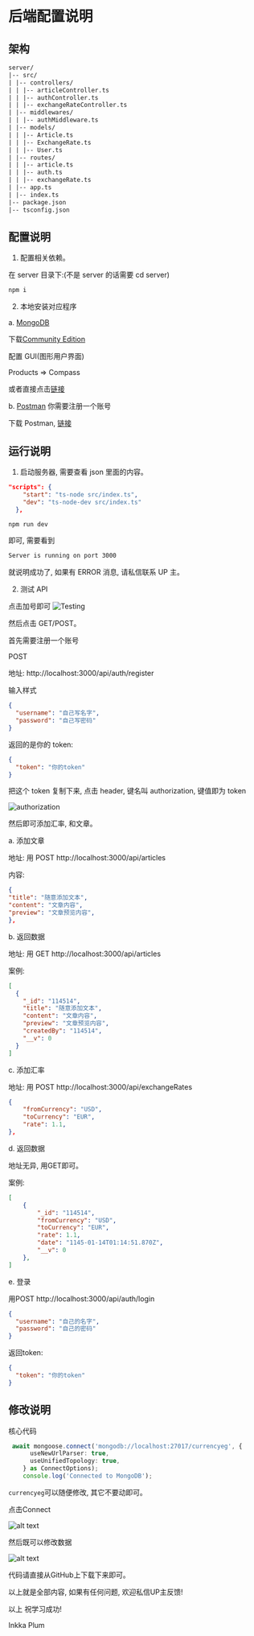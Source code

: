 # 后端配置说明


## 架构

```html
server/ 
|-- src/ 
| |-- controllers/ 
| | |-- articleController.ts 
| | |-- authController.ts 
| | |-- exchangeRateController.ts 
| |-- middlewares/ 
| | |-- authMiddleware.ts 
| |-- models/ 
| | |-- Article.ts 
| | |-- ExchangeRate.ts 
| | |-- User.ts 
| |-- routes/ 
| | |-- article.ts 
| | |-- auth.ts 
| | |-- exchangeRate.ts 
| |-- app.ts 
| |-- index.ts 
|-- package.json 
|-- tsconfig.json
```

## 配置说明

1. 配置相关依赖。

在 server 目录下:(不是 server 的话需要 cd server)

```bash
npm i 
```

2. 本地安装对应程序

a. [MongoDB](https://www.mongodb.com/)

下载[Community Edition](https://www.mongodb.com/try/download/community)

配置 GUI(图形用户界面)

Products => Compass

或者直接点击[链接](https://www.mongodb.com/products/tools/compass)

b. [Postman](https://www.postman.com/)
你需要注册一个账号

下载 Postman, [链接](https://www.postman.com/downloads/)

## 运行说明

1. 启动服务器, 需要查看 json 里面的内容。

```json
"scripts": {
    "start": "ts-node src/index.ts",
    "dev": "ts-node-dev src/index.ts"
  },
```

```cmd
npm run dev
```

即可, 需要看到

```cmd
Server is running on port 3000
```

就说明成功了, 如果有 ERROR 消息, 请私信联系 UP 主。

2. 测试 API

点击加号即可
![Testing](image.png)

然后点击 GET/POST。

首先需要注册一个账号

POST

地址:
http://localhost:3000/api/auth/register

输入样式

```json
{
  "username": "自己写名字",
  "password": "自己写密码"
}
```

返回的是你的 token:

```json
{
  "token": "你的token"
}
```

把这个 token 复制下来, 点击 header, 键名叫 authorization, 键值即为 token

![authorization](image-1.png)

然后即可添加汇率, 和文章。

a. 添加文章

地址: 用 POST
http://localhost:3000/api/articles

内容:

```json
{
"title": "随意添加文本",
"content": "文章内容",
"preview": "文章预览内容",
},
```

b. 返回数据

地址: 用 GET
http://localhost:3000/api/articles

案例:

```json
[
  {
    "_id": "114514",
    "title": "随意添加文本",
    "content": "文章内容",
    "preview": "文章预览内容",
    "createdBy": "114514",
    "__v": 0
  }
]
```

c. 添加汇率

地址: 用 POST
http://localhost:3000/api/exchangeRates

```json
{
    "fromCurrency": "USD",
    "toCurrency": "EUR",
    "rate": 1.1,      
},
```

d. 返回数据

地址无异, 用GET即可。

案例: 

```json
[
    {
        "_id": "114514",
        "fromCurrency": "USD",
        "toCurrency": "EUR",
        "rate": 1.1,
        "date": "1145-01-14T01:14:51.870Z",
        "__v": 0
    },
]
```

e. 登录

用POST
http://localhost:3000/api/auth/login

```json
{
  "username": "自己的名字",
  "password": "自己的密码"
}
```

返回token:

```json
{
  "token": "你的token"
}
```

## 修改说明

核心代码

```ts
 await mongoose.connect('mongodb://localhost:27017/currencyeg', {
      useNewUrlParser: true,
      useUnifiedTopology: true,
    } as ConnectOptions);
    console.log('Connected to MongoDB');
```

`currencyeg`可以随便修改, 其它不要动即可。

点击Connect

![alt text](image-3.png)

然后既可以修改数据

![alt text](image-4.png)

代码请直接从GitHub上下载下来即可。

以上就是全部内容, 如果有任何问题, 欢迎私信UP主反馈!

以上 祝学习成功!

Inkka Plum
